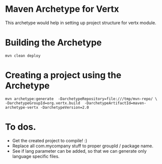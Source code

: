 Maven Archetype for Vertx 
=========================

This archetype would help in setting up project structure for vertx module.


# Building the Archetype

  `mvn clean deploy`

# Creating a project using the Archetype

  `mvn archetype:generate  -DarchetypeRepository=file:///tmp/mvn-repo/ \
   -DarchetypeGroupId=org.vertx.build  -DarchetypeArtifactId=maven-archetype-vertx -DarchetypeVersion=2.0`

# To dos.

 * Get the created project to compile! :)
 * Replace all com.mycompany stuff to proper groupId / package name.
 * See if lang parameter can be added, so that we can generate only language specific files.

